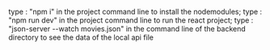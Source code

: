 type : "npm i" in the project command line to install the nodemodules;
type : "npm run dev" in the project command line to run the react project;
type : "json-server --watch movies.json" in the command line of the backend directory to see the data of the local api file
